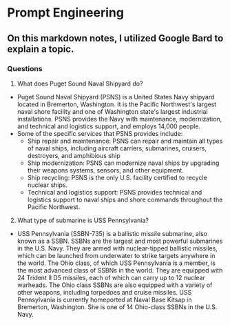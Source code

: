 # Prompt Engineering
## On this markdown notes, I utilized Google Bard to explain a topic.


### Questions 
1. What does Puget Sound Naval Shipyard do?
  * Puget Sound Naval Shipyard (PSNS) is a United States Navy shipyard located in Bremerton, Washington. It is the Pacific Northwest's largest naval shore facility and one of Washington state's largest industrial installations. PSNS provides the Navy with maintenance, modernization, and technical and logistics support, and employs 14,000 people.
  * Some of the specific services that PSNS provides include:
    - Ship repair and maintenance: PSNS can repair and maintain all types of naval ships, including aircraft carriers, submarines, cruisers, destroyers, and amphibious ship
    - Ship modernization: PSNS can modernize naval ships by upgrading their weapons systems, sensors, and other equipment.
    - Ship recycling: PSNS is the only U.S. facility certified to recycle nuclear ships.
    - Technical and logistics support: PSNS provides technical and logistics support to naval ships and shore commands throughout the Pacific Northwest.

2. What type of submarine is USS Pennsylvania?
  * USS Pennsylvania (SSBN-735) is a ballistic missile submarine, also known as a SSBN. SSBNs are the largest and most powerful submarines in the U.S. Navy. They are armed with nuclear-tipped ballistic missiles, which can be launched from underwater to strike targets anywhere in the world. The Ohio class, of which USS Pennsylvania is a member, is the most advanced class of SSBNs in the world. They are equipped with 24 Trident II D5 missiles, each of which can carry up to 12 nuclear warheads. The Ohio class SSBNs are also equipped with a variety of other weapons, including torpedoes and cruise missiles. USS Pennsylvania is currently homeported at Naval Base Kitsap in Bremerton, Washington. She is one of 14 Ohio-class SSBNs in the U.S. Navy.